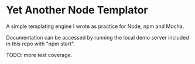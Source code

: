 # Yet Another Node Templator
A simple templating engine I wrote as practice for Node, npm and Mocha.

Documentation can be accessed by running the local demo server included in this repo with "npm start".

TODO: more test coverage.
